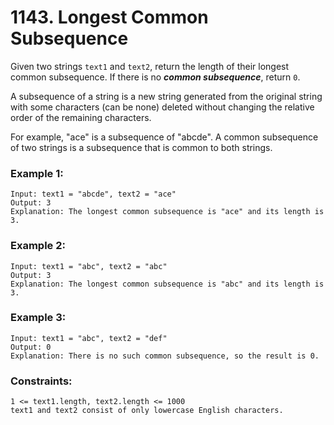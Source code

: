 # 1143. Longest Common Subsequence

Given two strings `text1` and `text2`, return the length of their longest common subsequence. If there is no ***common subsequence***, return ```0```.

A subsequence of a string is a new string generated from the original string with some characters (can be none) deleted without changing the relative order of the remaining characters.

For example, "ace" is a subsequence of "abcde".
A common subsequence of two strings is a subsequence that is common to both strings.

 

### Example 1:
```
Input: text1 = "abcde", text2 = "ace" 
Output: 3  
Explanation: The longest common subsequence is "ace" and its length is 3.
```
### Example 2:
```
Input: text1 = "abc", text2 = "abc"
Output: 3
Explanation: The longest common subsequence is "abc" and its length is 3.
```

### Example 3:
```
Input: text1 = "abc", text2 = "def"
Output: 0
Explanation: There is no such common subsequence, so the result is 0.
``` 

### Constraints:
```
1 <= text1.length, text2.length <= 1000
text1 and text2 consist of only lowercase English characters.
```
